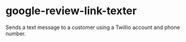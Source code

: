 # google-review-link-texter
Sends a text message to a customer using a Twillio account and phone number. 
